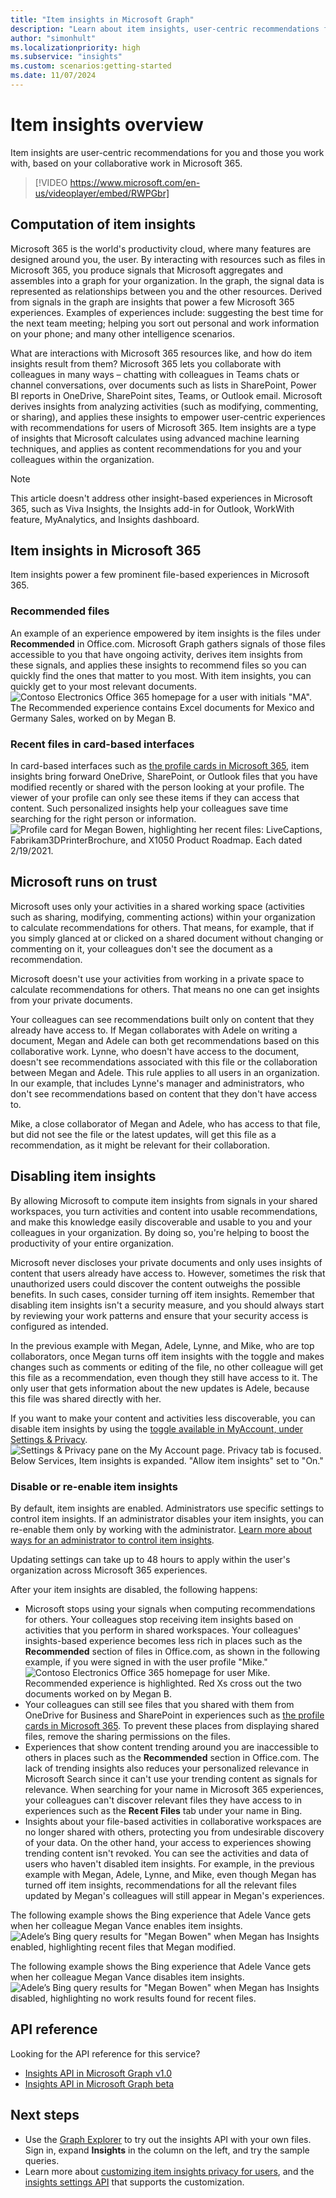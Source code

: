 ```yaml
---
title: "Item insights in Microsoft Graph"
description: "Learn about item insights, user-centric recommendations for you and those you work with, based on your collaborative file-based experiences in Microsoft 365."
author: "simonhult"
ms.localizationpriority: high
ms.subservice: "insights"
ms.custom: scenarios:getting-started
ms.date: 11/07/2024
---
```

# Item insights overview

Item insights are user-centric recommendations for you and those you work with, based on your collaborative work in Microsoft 365.

> [!VIDEO https://www.microsoft.com/en-us/videoplayer/embed/RWPGbr] 

## Computation of item insights
Microsoft 365 is the world's productivity cloud, where many features are designed around you, the user. By interacting with resources such as files in Microsoft 365, you produce signals that Microsoft aggregates and assembles into a graph for your organization. In the graph, the signal data is represented as relationships between you and the other resources. Derived from signals in the graph are insights that power a few Microsoft 365 experiences. Examples of experiences include: suggesting the best time for the next team meeting; helping you sort out personal and work information on your phone; and many other intelligence scenarios. 

What are interactions with Microsoft 365 resources like, and how do item insights result from them? Microsoft 365 lets you collaborate with colleagues in many ways – chatting with colleagues in Teams chats or channel conversations, over documents such as lists in SharePoint, Power BI reports in OneDrive, SharePoint sites, Teams, or Outlook email. Microsoft derives insights from analyzing activities (such as modifying, commenting, or sharing), and applies these insights to empower user-centric experiences with recommendations for users of Microsoft 365. Item insights are a type of insights that Microsoft calculates using advanced machine learning techniques, and applies as content recommendations for you and your colleagues within the organization.

> [!NOTE]
> This article doesn't address other insight-based experiences in Microsoft 365, such as Viva Insights, the Insights add-in for Outlook, WorkWith feature, MyAnalytics, and Insights dashboard. 

## Item insights in Microsoft 365 
Item insights power a few prominent file-based experiences in Microsoft 365.

### Recommended files 
An example of an experience empowered by item insights is the files under **Recommended** in Office.com. Microsoft Graph gathers signals of those files accessible to you that have ongoing activity, derives item insights from these signals, and applies these insights to recommend files so you can quickly find the ones that matter to you most. With item insights, you can quickly get to your most relevant documents.
![Contoso Electronics Office 365 homepage for a user with initials "MA". The Recommended experience contains Excel documents for Mexico and Germany Sales, worked on by Megan B.](images/Recommended-Office-com.PNG)

### Recent files in card-based interfaces
In card-based interfaces such as [the profile cards in Microsoft 365](https://support.microsoft.com/en-us/office/profile-cards-in-microsoft-365-e80f931f-5fc4-4a59-ba6e-c1e35a85b501), item insights bring forward OneDrive, SharePoint, or Outlook files that you have modified recently or shared with the person looking at your profile. The viewer of your profile can only see these items if they can access that content. Such personalized insights help your colleagues save time searching for the right person or information.  
![Profile card for Megan Bowen, highlighting her recent files: LiveCaptions, Fabrikam3DPrinterBrochure, and X1050 Product Roadmap. Each dated 2/19/2021.](images/Recent-files-in-card-based-interfaces.PNG)

## Microsoft runs on trust
Microsoft uses only your activities in a shared working space (activities such as sharing, modifying, commenting actions) within your organization to calculate recommendations for others. That means, for example, that if you simply glanced at or clicked on a shared document without changing or commenting on it, your colleagues don't see the document as a recommendation.

Microsoft doesn't use your activities from working in a private space to calculate recommendations for others. That means no one can get insights from your private documents.  

Your colleagues can see recommendations built only on content that they already have access to. If Megan collaborates with Adele on writing a document, Megan and Adele can both get recommendations based on this collaborative work. Lynne, who doesn't have access to the document, doesn't see recommendations associated with this file or the collaboration between Megan and Adele. This rule applies to all users in an organization. In our example, that includes Lynne's manager and administrators, who don't see recommendations based on content that they don't have access to.

Mike, a close collaborator of Megan and Adele, who has access to that file, but did not see the file or the latest updates, will get this file as a recommendation, as it might be relevant for their collaboration.

## Disabling item insights
By allowing Microsoft to compute item insights from signals in your shared workspaces, you turn activities and content into usable recommendations, and make this knowledge easily discoverable and usable to you and your colleagues in your organization. By doing so, you're helping to boost the productivity of your entire organization.  

Microsoft never discloses your private documents and only uses insights of content that users already have access to. However, sometimes the risk that unauthorized users could discover the content outweighs the possible benefits. In such cases, consider turning off item insights. Remember that disabling item insights isn't a security measure, and you should always start by reviewing your work patterns and ensure that your security access is configured as intended.

In the previous example with Megan, Adele, Lynne, and Mike, who are top collaborators, once Megan turns off item insights with the toggle and makes changes such as comments or editing of the file, no other colleague will get this file as a recommendation, even though they still have access to it. The only user that gets information about the new updates is Adele, because this file was shared directly with her.

If you want to make your content and activities less discoverable, you can disable item insights by using the [toggle available in MyAccount, under Settings & Privacy](https://myaccount.microsoft.com/settingsandprivacy/privacy).  
![Settings & Privacy pane on the My Account page. Privacy tab is focused. Below Services, Item insights is expanded. "Allow item insights" set to "On."](images/itemInsights/iteminsights_myaccount_toggle.png)

### Disable or re-enable item insights 
By default, item insights are enabled. Administrators use specific settings to control item insights. If an administrator disables your item insights, you can re-enable them only by working with the administrator. 
[Learn more about ways for an administrator to control item insights](insights-customize-item-insights-privacy.md).

Updating settings can take up to 48 hours to apply within the user's organization across Microsoft 365 experiences.

After your item insights are disabled, the following happens:
* Microsoft stops using your signals when computing recommendations for others. Your colleagues stop receiving item insights based on activities that you perform in shared workspaces. Your colleagues' insights-based experience becomes less rich in places such as the **Recommended** section of files in Office.com, as shown in the following example, if you were signed in with the user profile "Mike."
![Contoso Electronics Office 365 homepage for user Mike. Recommended experience is highlighted. Red Xs cross out the two documents worked on by Megan B.](images/disabled-item-insights-in-office.PNG)
* Your colleagues can still see files that you shared with them from OneDrive for Business and SharePoint in experiences such as [the profile cards in Microsoft 365](https://support.microsoft.com/en-us/office/profile-cards-in-microsoft-365-e80f931f-5fc4-4a59-ba6e-c1e35a85b501). To prevent these places from displaying shared files, remove the sharing permissions on the files.  
* Experiences that show content trending around you are inaccessible to others in places such as the **Recommended** section in Office.com. The lack of trending insights also reduces your personalized relevance in Microsoft Search since it can't use your trending content as signals for relevance. When searching for your name in Microsoft 365 experiences, your colleagues can't discover relevant files they have access to in experiences such as the **Recent Files** tab under your name in Bing.
* Insights about your file-based activities in collaborative workspaces are no longer shared with others, protecting you from undesirable discovery of your data. On the other hand, your access to experiences showing trending content isn't revoked. You can see the activities and data of users who haven't disabled item insights. For example, in the previous example with Megan, Adele, Lynne, and Mike, even though Megan has turned off item insights, recommendations for all the relevant files updated by Megan's colleagues will still appear in Megan's experiences.

The following example shows the Bing experience that Adele Vance gets when her colleague Megan Vance enables item insights.
![Adele’s Bing query results for "Megan Bowen" when Megan has Insights enabled, highlighting recent files that Megan modified.](images/enabled-item-insights-bing-experience.PNG)

The following example shows the Bing experience that Adele Vance gets when her colleague Megan Vance disables item insights. 
![Adele’s Bing query results for "Megan Bowen" when Megan has Insights disabled, highlighting no work results found for recent files.](images/disabled-item-insights-bing-experience.PNG)

## API reference

Looking for the API reference for this service?

- [Insights API in Microsoft Graph v1.0](/graph/api/resources/iteminsights?view=graph-rest-1.0&preserve-view=true)
- [Insights API in Microsoft Graph beta](/graph/api/resources/iteminsights?view=graph-rest-beta&preserve-view=true)


## Next steps

- Use the [Graph Explorer](https://developer.microsoft.com/graph/graph-explorer) to try out the insights API with your own files. Sign in, expand **Insights** in the column on the left, and try the sample queries.
- Learn more about [customizing item insights privacy for users](insights-customize-item-insights-privacy.md), and the [insights settings API](/graph/api/resources/insightssettings) that supports the customization.
